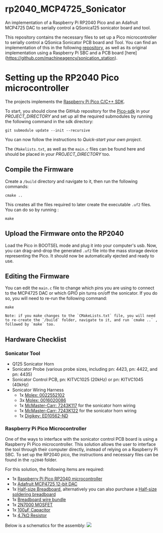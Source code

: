 # rp2040_MCP4725_Sonicator
An implementation of a Raspberry Pi RP2040 Pico and an Adafruit MCP4725 DAC to serially control a QSonica125 sonicator board and tool.

This repository contains the necessary files to set up a Pico microcontroller to serially control a QSonica Sonicator PCB board and Tool.
You can find an implementation of this in the following [repository](https://github.com/machineagency/science_jubilee), as well as its original implementation using a Raspberry Pi SBC and a PCB board [here] (https://github.com/machineagency/sonication_station).

# Setting up the RP2040 Pico microcontroller

The projects implements the [Raspberry Pi Pico C/C++ SDK](https://datasheets.raspberrypi.com/pico/getting-started-with-pico.pdf). 

To start, you should clone the GitHub repository for the [Pico-sdk](https://github.com/raspberrypi/pico-sdk) in your *PROJECT_DIRECTORY* and set up all the required submodules by running the following command in the sdk directory:

`git submodule update --init --recursive`

You can now follow the instructions to *Quick-start your own project*. 

The `CMakelists.txt`, as well as the `main.c` files can be found here and should be placed in your *PROJECT_DIRECTORY* too.

## Compile the Firmware
Create a `/build` directory and navigate to it, then run the following commands:

`cmake ..`

This creates all the files required to later create the executable `.uf2` files. You can do so by running :

`make`

## Upload the Firmware onto the RP2040
Load the Pico in BOOTSEL mode and plug it into your computer's usb. Now, you can drag-and-drop the generated `.uf2` file into the mass storage device representing the Pico. It should now be automatically ejected and ready to use.

## Editing the Firmware
You can edit the `main.c` file to change which pins you are using to connect to the MCP4725 DAC or which GPIO pin turns on/off the sonicator. 
If you do so, you will need to re-run the following command:

`make`

    Note: if you make changes to the `CMakeLists.txt` file, you will need to re-create the `/build` folder, navigate to it, and run `cmake ..` , followed by `make` too. 

## Hardware Checklist

### Sonicator Tool
* Q125 Sonicator Horn
* Sonicator Probe (various probe sizes, including pn: 4423, pn: 4422, and pn: 4435)
* Sonicator Control PCB, pn: KITVC1025 (20kHz) or pn: KITVC1045 (40kHz)
* Sonicator Wiring Harness
    * 1x [Molex: 0022552102](https://www.digikey.com/en/products/detail/molex/0022552102/303176)
    * 3x [Molex: 0016020086](https://www.digikey.com/en/products/detail/molex/0016020086/467788)
    * 1x [McMaster-Carr: 7243K117](https://www.mcmaster.com/7243K117/) for the sonicator horn wiring
    * 1x [McMaster-Carr: 7243K122](https://www.mcmaster.com/7243K122/) for the sonicator horn wiring
    * 1x [Digikey: ED10562-ND](https://www.digikey.com/en/products/detail/on-shore-technology-inc/OSTVN03A150/1588863?s=N4IgTCBcDaIKIBECMAGArANjAWgHIJAF0BfIA)

### Raspberry Pi Pico Microcontroller
One of the ways to interface with the sonicator control PCB board is using a Raspberry Pi Pico microcontroller. This solution allows the user to interface the tool through their computer directly, instead of relying on a Raspberry Pi SBC. To set up the RP2040 pico, the instructions and necessary files can be found in the `rp2040` folder. 

For this solution, the following items are required:
* 1x [Raspberry Pi Pico RP2040 microcontroller](https://www.raspberrypi.com/documentation/microcontrollers/raspberry-pi-pico.html)
* 1x [Adafruit MCP4725 12-bit DAC](https://www.adafruit.com/product/935)
* 1x [Half-size Breadboard](https://www.adafruit.com/product/64), alternatively you can also purchase a [Half-size soldering breadboard](https://www.digikey.com/en/products/detail/sparkfun-electronics/PRT-12070/5230951)
* 1x [Breadboard wire bundle](https://www.adafruit.com/product/153)
* 1x [2N7000 MOSFET](https://www.digikey.com/en/products/detail/onsemi/2N7000/244278) 
* 1x [100𝜇F Capacitor](https://www.amazon.com/100uF-105%C2%B0C-Aluminum-Electrolytic-Capacitor/dp/B07D6WDQMV/ref=sr_1_3?keywords=100+mfd+capacitor&qid=1705604871&sr=8-3)
* 1x [4.7kΩ Resistor](https://www.adafruit.com/product/2783)

Below is a schematics for the assembly: 
<img src="[https://github.com/MariaPoliti/rp2040_MCP4725_Sonicator/docs/](https://github.com/MariaPoliti/rp2040_MCP4725_Sonicator/blob/main/docs/RaspberryPi_Pico_Microcontroller_Schematics.png)">

